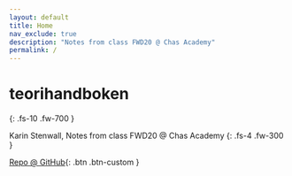 ```yaml
---
layout: default
title: Home
nav_exclude: true
description: "Notes from class FWD20 @ Chas Academy"
permalink: /
---
```


# teorihandboken
{: .fs-10 .fw-700 }

Karin Stenwall, Notes from class FWD20 @ Chas Academy
{: .fs-4 .fw-300 }

[Repo @ GitHub](https://github.com/stenwall/teorihandboken){: .btn .btn-custom }
